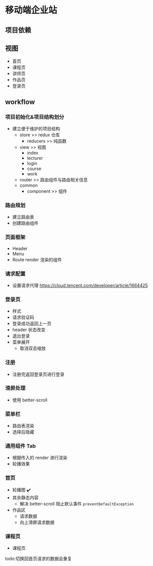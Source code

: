 # 移动端企业站

## 项目依赖

## 视图
- 首页
- 课程页
- 讲师页
- 作品页
- 登录页

## workflow

### 项目初始化&项目结构划分

- 建立便于维护的项目结构
    - store >> redux 仓库
        - reducers >> 纯函数
    - view >> 视图
        - index
        - lecturer
        - login
        - course
        - work
    - router >> 路由组件与路由相关信息
    - common
        - component >> 组件

### 路由规划

- 建立路由表
- 创建路由组件

### 页面框架

- Header
- Menu
- Route render 渲染的组件

### 请求配置

- 设置请求代理
https://cloud.tencent.com/developer/article/1664425

### 登录页
- 样式
- 请求验证码
- 登录成功返回上一页
- header 状态改变
- 退出登录
- 菜单展开
    - 取消双击缩放

### 注册
- 注册完返回登录页进行登录

### 滑屏处理
- 使用 better-scroll

### 菜单栏
- 路由表渲染
- 选择后隐藏

### 通用组件 Tab
- 根据传入的 render 进行渲染
- 轮播效果

### 首页
- 轮播图 ✔️
- 其余静态内容
    - 解决 better-scroll 阻止默认事件
    `preventDefaultException`
- 作品区
    - 请求数据
    - 向上滑屏请求数据

### 课程页
- 课程页

todo:切换回首页请求的数据会重复